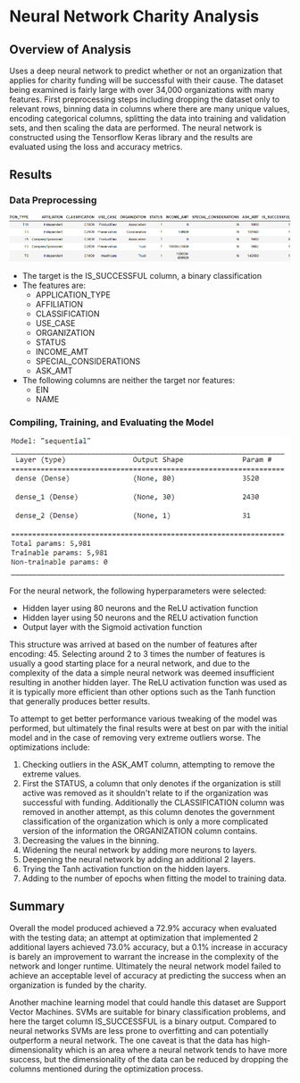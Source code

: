 # Neural Network Charity Analysis

## Overview of Analysis
Uses a deep neural network to predict whether or not an organization that applies for charity funding will be successful with their cause. The dataset being examined is fairly large with over 34,000 organizations with many features. First preprocessing steps including dropping the dataset only to relevant rows, binning data in columns where there are many unique values, encoding categorical columns, splitting the data into training and validation sets, and then scaling the data are performed. The neural network is constructed using the Tensorflow Keras library and the results are evaluated using the loss and accuracy metrics.

## Results

### Data Preprocessing

![Original DataFrame](Resources/application_dataframe.png)

* The target is the IS_SUCCESSFUL column, a binary classification
* The features are:
    * APPLICATION_TYPE
    * AFFILIATION
    * CLASSIFICATION
    * USE_CASE
    * ORGANIZATION
    * STATUS
    * INCOME_AMT
    * SPECIAL_CONSIDERATIONS
    * ASK_AMT
* The following columns are neither the target nor features:
    * EIN
    * NAME

### Compiling, Training, and Evaluating the Model

![Model structure](Resources/nn_model.png)

For the neural network, the following hyperparameters were selected:
* Hidden layer using 80 neurons and the ReLU activation function
* Hidden layer using 50 neurons and the RELU activation function
* Output layer with the Sigmoid activation function

This structure was arrived at based on the number of features after encoding: 45. Selecting around 2 to 3 times the number of features is usually a good starting place for a neural network, and due to the complexity of the data a simple neural network was deemed insufficient resulting in another hidden layer. The ReLU activation function was used as it is typically more efficient than other options such as the Tanh function that generally produces better results.

To attempt to get better performance various tweaking of the model was performed, but ultimately the final results were at best on par with the initial model and in the case of removing very extreme outliers worse. The optimizations include:
1. Checking outliers in the ASK_AMT column, attempting to remove the extreme values.
2. First the STATUS, a column that only denotes if the organization is still active was removed as it shouldn't relate to if the organization was successful with funding. Additionally the CLASSIFICATION column was removed in another attempt, as this column denotes the government classification of the organization which is only a more complicated version of the information the ORGANIZATION column contains.
3. Decreasing the values in the binning.
4. Widening the neural network by adding more neurons to layers.
5. Deepening the neural network by adding an additional 2 layers.
6. Trying the Tanh activation function on the hidden layers.
7. Adding to the number of epochs when fitting the model to training data.

## Summary

Overall the model produced achieved a 72.9% accuracy when evaluated with the testing data; an attempt at optimization that implemented 2 additional layers achieved 73.0% accuracy, but a 0.1% increase in accuracy is barely an improvement to warrant the increase in the complexity of the network and longer runtime. Ultimately the neural network model failed to achieve an acceptable level of accuracy at predicting the success when an organization is funded by the charity.

Another machine learning model that could handle this dataset are Support Vector Machines. SVMs are suitable for binary classification problems, and here the target column IS_SUCCESSFUL is a binary output. Compared to neural networks SVMs are less prone to overfitting and can potentially outperform a neural network. The one caveat is that the data has high-dimensionality which is an area where a neural network tends to have more success, but the dimensionality of the data can be reduced by dropping the columns mentioned during the optimization process.
